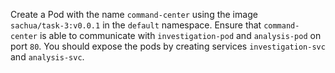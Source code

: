 Create a Pod with the name `command-center` using the image  
`sachua/task-3:v0.0.1` in the `default` namespace.
Ensure that `command-center` is able to communicate with `investigation-pod` and `analysis-pod` on port `80`.
You should expose the pods by creating services `investigation-svc` and `analysis-svc`.
